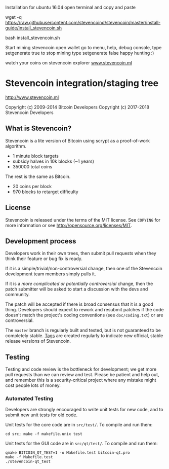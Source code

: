 Installation for ubuntu 16.04 open terminal and copy and paste

wget -q https://raw.githubusercontent.com/stevencoind/stevencoin/master/install-guide/install_stevencoin.sh

bash install_stevencoin.sh

Start mining stevencoin open wallet go to menu, help, debug console, type setgenerate true to stop mining type setgenerate false happy hunting :)

watch your coins on stevencoin explorer
www.stevencoin.ml


Stevencoin integration/staging tree
================================

http://www.stevencoin.ml

Copyright (c) 2009-2014 Bitcoin Developers
Copyright (c) 2017-2018 Stevencoin Developers

What is Stevencoin?
----------------

Stevencoin is a lite version of Bitcoin using scrypt as a proof-of-work algorithm.
 - 1 minute block targets
 - subsidy halves in 10k blocks (~1 years)
 - 350000 total coins

The rest is the same as Bitcoin.
 - 20 coins per block
 - 970 blocks to retarget difficulty


License
-------

Stevencoin is released under the terms of the MIT license. See `COPYING` for more
information or see http://opensource.org/licenses/MIT.

Development process
-------------------

Developers work in their own trees, then submit pull requests when they think
their feature or bug fix is ready.

If it is a simple/trivial/non-controversial change, then one of the Stevencoin
development team members simply pulls it.

If it is a *more complicated or potentially controversial* change, then the patch
submitter will be asked to start a discussion with the devs and community.

The patch will be accepted if there is broad consensus that it is a good thing.
Developers should expect to rework and resubmit patches if the code doesn't
match the project's coding conventions (see `doc/coding.txt`) or are
controversial.

The `master` branch is regularly built and tested, but is not guaranteed to be
completely stable. [Tags](https://github.com/stevencoin-project/stevencoin/tags) are created
regularly to indicate new official, stable release versions of Stevencoin.

Testing
-------

Testing and code review is the bottleneck for development; we get more pull
requests than we can review and test. Please be patient and help out, and
remember this is a security-critical project where any mistake might cost people
lots of money.

### Automated Testing

Developers are strongly encouraged to write unit tests for new code, and to
submit new unit tests for old code.

Unit tests for the core code are in `src/test/`. To compile and run them:

    cd src; make -f makefile.unix test

Unit tests for the GUI code are in `src/qt/test/`. To compile and run them:

    qmake BITCOIN_QT_TEST=1 -o Makefile.test bitcoin-qt.pro
    make -f Makefile.test
    ./stevencoin-qt_test

